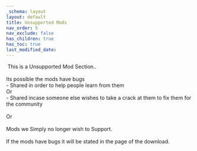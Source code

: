 ```yaml
---
_schema: layout
layout: default
title: Unsupported Mods
nav_order: 5
nav_exclude: false
has_children: true
has_toc: true
last_modified_date:
---
```

&nbsp;This is a Unsupported Mod Section..<br><br>Its possible the mods have bugs<br>\- Shared in order to help people learn from them<br>Or<br>\- Shared incase someone else wishes to take a crack at them to fix them for the community<br><br>Or<br><br>Mods we Simply no longer wish to Support.<br><br>If the mods have bugs it will be stated in the page of the download.